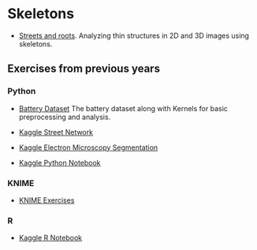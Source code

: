 # Skeletons 
- [Streets and roots](07-Skeletons.ipynb). Analyzing thin structures in 2D and 3D images using skeletons.

## Exercises from previous years
### Python
- [Battery Dataset](https://www.kaggle.com/kmader/battery-3d-images) The battery dataset along with Kernels for basic preprocessing and analysis.

- [Kaggle Street Network](https://www.kaggle.com/kmader/d/kmader/street-network-segmentation/thresholding-streets)
- [Kaggle Electron Microscopy Segmentation](https://www.kaggle.com/kmader/d/kmader/electron-microscopy-3d-segmentation/qbi-comple-object-analysis-skeletonization)
- [Kaggle Python Notebook](https://www.kaggle.com/kmader/d/kmader/qbi-image-enhancement/qbi2017-many-objects-and-distributions/)

### KNIME
- [KNIME Exercises](https://github.com/kmader/Quantitative-Big-Imaging-2017/blob/master/Exercises/07-Description.md)

### R
- [Kaggle R Notebook](https://www.kaggle.com/kmader/d/kmader/qbi-image-enhancement/qbi2017-groups-of-objects-and-distributions/notebook)
